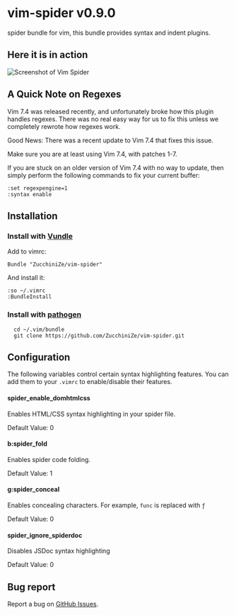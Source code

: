# vim-spider v0.9.0

spider bundle for vim, this bundle provides syntax and indent plugins.

## Here it is in action

![Screenshot of Vim Spider](https://cldup.com/dcCAV-nBgL-2000x2000.png)

## A Quick Note on Regexes

Vim 7.4 was released recently, and unfortunately broke how this plugin
handles regexes. There was no real easy way for us to fix this unless we
completely rewrote how regexes work.

Good News: There was a recent update to Vim 7.4 that fixes this issue.

Make sure you are at least using Vim 7.4, with patches 1-7.

If you are stuck on an older version of Vim 7.4 with no way to update,
then simply perform the following commands to fix your current buffer:

```
:set regexpengine=1
:syntax enable
```

## Installation

### Install with [Vundle](https://github.com/gmarik/vundle)

Add to vimrc:

    Bundle "ZucchiniZe/vim-spider"

And install it:

    :so ~/.vimrc
    :BundleInstall

### Install with [pathogen](https://github.com/tpope/vim-pathogen)

      cd ~/.vim/bundle
      git clone https://github.com/ZucchiniZe/vim-spider.git

## Configuration

The following variables control certain syntax highlighting features. You can
add them to your `.vimrc` to enable/disable their features.

#### spider_enable_domhtmlcss

Enables HTML/CSS syntax highlighting in your spider file.

Default Value: 0

#### b:spider_fold

Enables spider code folding.

Default Value: 1

#### g:spider_conceal

Enables concealing characters. For example, `func` is replaced with `ƒ`

Default Value: 0

#### spider_ignore_spiderdoc

Disables JSDoc syntax highlighting

Default Value: 0

## Bug report

Report a bug on [GitHub Issues](https://github.com/ZucchiniZe/vim-spider/issues).
